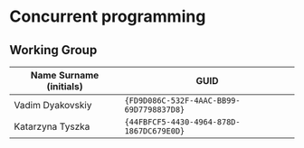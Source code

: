 # Concurrent programming

## Working Group

| Name Surname (initials) | GUID                                     |
| ----------------------- | ---------------------------------------- |
| Vadim Dyakovskiy        | `{FD9D086C-532F-4AAC-BB99-69D7798837D8}` |
| Katarzyna Tyszka        | `{44FBFCF5-4430-4964-878D-1867DC679E0D}` |
